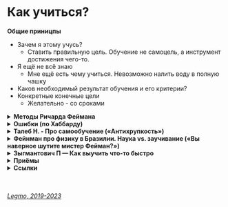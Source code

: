 <h1>Как учиться?</h1>

**Общие приницпы**
- Зачем я этому учусь?
    - Ставить правильную цель. Обучение не самоцель, а инструмент достижения чего-то. 
- Я ещё не всё знаю
    - Мне ещё есть чему учиться. Невозможно налить воду в полную чашку
- Каков необходимый результат обучения и его критерии?
- Конкретные конечные цели
    - Желательно - со сроками


[//]: # (Методы Ричарда Феймана)
<details><summary><b>Методы Ричарда Феймана</b></summary><p>

---

**1. Объяснить ребенку**

Взять лист бумаги и объяснить в письменной форме все, что вы пытаетесь выучить, как если бы вы разговаривали с не особо одаренным 8-летним ребенком.

"Когда вы пишете идею от начала до конца на простом языке, понятном ребенку (совет: используйте только самые распространенные слова), вы заставляете себя понимать концепцию на более глубоком уровне и упрощаете отношения и связи между идеями. Если Вы боретесь, у вас есть четкое понимание того, где у вас есть некоторые пробелы. Это напряжение хорошо, оно предвещает возможность учиться "

"Если ты не можешь объяснить что-то пятикласнику - ты не до конца понимаешь предмет"

**2. Возвращаться к сложному и непонятному**

Каждый раз, когда что-то становится сложным или неясным - это признак того, что вам нужно снова изучить данный раздел. И снова выписать "для ребёнка".

**3. Пересматривать и упрощать**

На этом этапе у вас должны быть исчерпывающие заметки, которые передают все, что вы пытаетесь выучить, на своем урезанном языке. Все, что осталось сделать, это просмотреть и закрепить эти знания. 

Прочитайте их вслух. Если объяснение недостаточно простое или звучит запутанно - это хороший признак того, что ваше понимание данной области ещё требует работы.

**Ссылки:**
- [A Nobel Prize Winner's 3-Step Plan to Mastering Any Subject (en)](https://www.inc.com/jessica-stillman/a-nobel-prize-winners-3-step-plan-to-master-any-subject.html)

<br></p>
</details>

[//]: # (Ошибки по Хаббарду)
<details><summary><b>Ошибки (по Хаббарду)</b></summary><p>  

---

**1. Отсутствие массы**

Избегать ситуации: читаю абстрактное описание, не обладая реальным опытом применения. Например - читаю подробное описание панели управления самолётом, не разу не видив её в глаза и не поработав с ней руками.

**2. Слишком крутой градиент** 

Избегать "перескакивания через ступени". Ещё не до конца освоил/понял прошлое, а уже перешёл к следующему. Уметь понимать - какой шаг был пропущен, и вернуться к нему

**3. Непонятое слово**

Слово, которое вообще не понял, или думал что понял, но это не так. Встретил на странице непонятное слово - сразу остановись, и разберись, что оно значит. Только потом читай дальше. 

Предполагается, что "непонятое слово" - причина того ситуации "прочёл страницу и не могу вспомнить о чём она". Или "засыпания над учебником".

**Ссылки**
- [YouTube - Как научиться учиться (Хаббард)](https://www.youtube.com/watch?v=_nh9ZMbwx34)

<br></p>
</details>

[//]: # (Талеб Н. - Про самообучение. «Антихрупкость»)
<details><summary><b>Талеб Н. - Про самообучение («Антихрупкость»)</b></summary><p>  

---
Талеб Н. «Антихрупкость»

Я – чистой воды самоучка, несмотря на все мои ученые звания.

Моего отца в Ливане знали как «Умного Ученика Ученика Умного» – это игра слов: по-арабски «умный ученик» (или ученый) – талеб нагиб, а моего отца звали Нагиб Талеб. Под таким заголовком вышла когда-то статья о том, что отец получил высший балл на выпускных экзаменах в ливанской школе. Он был лучшим выпускником страны, так что в 2002 году, когда отец скончался, главная газета Ливана поместила на первой полосе статью с той самой игрой слов: «Умного Ученика Ученика Умного больше нет». При этом отец в юные годы натерпелся всякого, потому что посещал элитную иезуитскую школу. Миссия иезуитов – поставлять государству высших чиновников, поэтому учеников отсеивали в конце каждого школьного года. Иезуиты преуспели в своих начинаниях: вдобавок к лучшим оценкам по системе французского бакалавриата в мире (невзирая на войну) их школа лидировала и по числу исключенных учеников. Кроме того, иезуиты лишали школьников свободного времени, так что многие из них уходили из школы сами. Вы легко догадаетесь, что отец – лучший выпускник страны – излечил меня от желания учиться в школе. Сам он не переоценивал школьное образование и потому не отдал меня иезуитам – не хотел, чтобы я испытал то же, что и он. В любом случае я должен был реализовать себя где-то еще.

Наблюдая за отцом, я сделал вывод, что у лучших выпускников и «умных учеников» есть большой недостаток: умный ученик способен понять далеко не все. В комплекте с этим званием идет и некая слепота. Эта мысль изводила меня, пока я не стал работать трейдером. В основном моя работа сводилась к тому, что я сидел и ждал, когда что-нибудь произойдет, – примерно как завсегдатаи баров или мафиози «на подхвате». Я понял тогда, что именно отличает тех, кто может нормально общаться с другими людьми, подолгу ничего не делая и наслаждаясь неопределенностью. Трейдером может работать человек, который способен быть на подхвате, а прилежные ученики не умеют быть на подхвате: им нужно четко определить задачу.

Когда мне было десять лет, я осознал, что хорошие оценки ценятся скорее в школе, чем вне школы, потому что чреваты побочными эффектами. С ними связана своего рода интеллектуальная жертва. Отец и сам намекал мне на «проблему хороших оценок»: человек из его класса, учившийся хуже всех (по иронии судьбы это был отец моего сокурсника из Уортона) стал торговцем и преуспел больше, чем все остальные ученики (у него была огромная яхта с его инициалами на борту); другой соученик отца сорвал куш, покупая лес в Африке, удалился от дел, когда ему не было и сорока, сделался историком-любителем (специалистом по истории Средиземноморья) и политиком. В каком-то смысле отец не ценил свое образование, в отличие от культуры и денег, – и подталкивал меня в этом направлении (сначала я занялся культурой). Его очаровывали бизнесмены и эрудиты, статус которых не зависел от их дипломов.

Я хотел добиться успеха на фондовом рынке. Поэтому я старался стать тем, чем должен быть умный антиученик: самоучкой – или человеком знания в сравнении со школьниками, которых на ливанском диалекте зовут «поглотителями», потому что они «поглощают школьную программу» и знают только то, что написано в учебниках. Я понимал: крут вовсе не диплом, свидетельствующий о прохождении официальной программы бакалавриата, которую так или иначе знал каждый, несмотря на большое расхождение в оценках; круто то, что лежит за пределами этой программы.

В структурированной среде одни могут быть успешнее других, и школы практикуют предвзятый подход и отдают предпочтение тем, кто показывает лучшие результаты именно в такой среде, причем, как это бывает при конкуренции, за счет успехов вне этой среды. Хотя тогда я не тренировался в спортзале, мои представления о знаниях были следующими. Люди, которые качают мышцы при помощи современных дорогих тренажеров, поднимают очень большие тяжести, ставят рекорды и развивают эффектно выглядящие мускулы, но не могут поднять камень, – их побьют в первой же уличной драке те, кто тренировался в менее оранжерейных условиях. Сила таких людей зависит от контекста и исчезает за пределами лудических – тщательно структурированных – построений. На самом деле их сила, как это бывает у сверхспециализированных атлетов, – это скорее уродство. Я полагал, что то же самое можно сказать о человеке, которого считают успешным, потому что он пытается получить хорошие оценки по ограниченному числу предметов, а не просто следовать за своим любопытством. Заговорите с ним о том, чего он не учил; он придет в смятение, потеряет уверенность в себе и в конце концов замолчит. (Корпоративных управленцев отбирают с учетом способности сидеть на унылых собраниях, а этих людей отбирают за то, что они способны сосредоточиться на скучном материале.) Я спорил со многими экономистами, утверждавшими, что они изучают риск и вероятность: как только ты выводишь их за пределы узкого круга понятий, оставаясь при этом внутри теории вероятностей, они приходят в уныние, точно как спортзальная крыса перед гангстером-убийцей.

Впрочем, я не был совсем уж самоучкой, так как дипломы у меня есть; скорее, я был самоучкой по стратегии штанги, потому что в школе учил ровно столько, сколько нужно было для экзаменов. Иногда я учил чуть больше – и очень редко попадал в беду, когда учил меньше. Зато я жадно читал, причем что попало: сначала меня интересовали гуманитарные науки, позднее – математика и наука, сейчас – история. Все это – за пределами школьной программы, так сказать, вдали от спортзалов и тренажеров. Я выяснил, что книги, которые выбираю я сам, всегда читаются интереснее и запоминаются лучше – ведь я отбирал их, ориентируясь на свое любопытство. Еще у меня было преимущество – позднее его стали считать болезнью и нарекли синдромом дефицита внимания и гиперактивности (СДВГ): я познавал мир, используя в качестве источника энергии свои естественные импульсы. Наибольшую отдачу приносило мне то, что давалось без всякого труда. Как только книга или тема прискучивали, я тут же переходил к другой книге и другой теме вместо того, чтобы перестать читать вовсе, – когда вы ограничены требованиями школы и вам становится скучно, вы скорее откажетесь от книг и станете бездельничать, а то и удерете с уроков, потому что вам от них ни жарко ни холодно. Хитрость в том, что скука ассоциируется с конкретной книгой, а не с чтением как таковым. Так я поглощал страницу за страницей. Говоря метафорами, я находил золото, не прикладывая к тому никаких усилий, рационально, но бесцельно изучая библиотеку методом проб и ошибок. Речь идет об опциональности: ни на чем нельзя зацикливаться, следует отклоняться от курса, когда это необходимо, и сохранять свободу и гибкость. Пробы и ошибки – это и есть свобода.

(Признаюсь, я и сейчас пользуюсь этим методом. Избегать скуки – это единственный приемлемый для меня образ действия. Иначе жизнь теряет всякий смысл.)

Библиотека родителей была самой большой в Бейруте, так что передо мной открывались широчайшие возможности. Разница между тем, что стояло на ее полках, и тем, что требовали изучать в школе, была огромна; так я осознал, что школа – это заговор, цель которого – лишить нас возможности стать эрудитами. Для этого нам навязывают книги крохотного числа авторов. Когда мне было 13 лет, я стал вести журнал, где отмечал потраченные на чтение часы – от 30 до 60 в неделю; именно столько времени я отдавал книгам долгое время. Я читал Достоевского, Тургенева, Чехова, епископа Боссюэ, Стендаля, Данте, Пруста, Борхеса, Кальвино, Селина, Шульца, Цвейга (не понравилось), Генри Миллера, Макса Брода, Кафку, Ионеско, сюрреалистов, Фолкнера, Мальро (и прочих искателей приключений вроде Конрада и Мелвилла; первой книгой на английском был «Моби Дик»), а также других подобных писателей, многие из которых ныне забыты, и еще Гегеля, Шопенгауэра, Ницше, Маркса, Ясперса, Гуссерля, Леви-Стросса, Левинаса, Шолема, Беньямина и иных философов, притягивавших меня потому, что их не включали в школьную программу. При этом я умудрился не прочесть ни строчки авторов, читать которых требовали в школе; до сего дня я незнаком с книгами Расина, Корнеля и других зануд. Одним летом я решил прочесть двадцать романов Золя за двадцать дней, по роману в день, и добился цели, хотя далась она мне нелегко. Войдя в подпольную антиправительственную группировку, я решил углубиться в марксизм и опосредованно узнал почти все о Гегеле, в основном благодаря Александру Кожеву.

Когда мне было 18 лет и я принял решение уехать в США, я повторил марафонское упражнение: купив несколько сотен книг на английском (таких разных авторов, как Троллоп, Бёрк, Маколей, Гиббон, а также Анаис Нин и других модных писателей de scandale[78]), я стал прогуливать уроки и читал, как раньше, по 30–60 часов в неделю.

В школе я осознал, что когда требуется написать сочинение богатым литературным языком (не уклоняясь от заданной темы) и сохранить при этом связность изложения, не важно, о чем именно ты пишешь: проверяющие обращают внимание на стиль и точность словоупотребления. Местные газеты печатали мои тексты, еще когда я был подростком, и отец дал мне полную свободу действий, поставив одно условие: «Не провались на экзаменах». Это была штанга: подстрахуйся в школе, читай в свое удовольствие – и не ожидай от школы вообще ничего. Позднее, когда меня арестовали за нападение на полицейского во время студенческого бунта, отец сделал вид, что я его напугал, и позволил мне идти своим путем. Когда мне было за двадцать и я достиг такой стадии развития, как «к-черту-деньги» (что в те времена случалось реже, чем сегодня, несмотря на войну, бушевавшую на моей родине), отец ставил себе в заслугу то, что позволил мне сделаться широко образованным самоучкой – такой тип образования отличался от ограниченных знаний, имевшихся у него и ему подобных.

Когда в Уортонской школе бизнеса я понял, что хочу стать профессионалом в области теории вероятностей и редких событий, мной всецело завладели понятия «вероятность» и «случайность». Я чуял какие-то изъяны в статистических теориях, а профессор не мог нам объяснить, в чем дело, и с ходу отвергал подобные вопросы; самым интересным было, наоборот, то, что отвергал профессор. Я осознал, что где-то тут таится обман, что вероятности очень редких событий, описываемых концепцией «шести сигм», рассчитываются неправильно, что методов для предсказания таких событий у нас нет. Но тогда я не умел объяснить то, что понимал интуитивно, и меня начали унижать люди, обожающие жонглировать сложными математическими формулами. Я видел перед собой границы теории вероятностей, видел ясно и четко, но не мог найти слов, чтобы их объяснить. Поэтому я пошел в книжный магазин и заказал (Интернета тогда не было) почти все книги, в названиях которых имелись слова «вероятность» или «стохастический». Два года подряд я не читал ни учебников, ни газет, ни художественной литературы – ничего, кроме книг по теории вероятностей. Я читал их в постели, переходя к следующему тому, когда мне становилось скучно или я не схватывал чего-то на лету. Я продолжал заказывать книги, потому что всем сердцем хотел углубиться в проблему малых вероятностей. Я постигал материал легко. Это была лучшая моя инвестиция – в итоге я изучил то, в чем теперь разбираюсь лучше всего. Пять лет спустя я занялся вероятностями вплотную и теперь профессионально изучаю различные аспекты маловероятных событий. Если бы я изучал предмет так, как его преподавали в Уортоне, у меня были бы промыты мозги – и я считал бы, что с неопределенностью мы сталкиваемся в казино, не более. Есть такая штука, как математика не для дураков: поставь проблему, и лишь потом выясни, какие формулы ее описывают (точно так же надо учить языки). Это гораздо лучше, чем изучать теоремы и искусственные примеры в вакууме, а потом менять реальность, чтобы она стала похожей на примеры из учебника.

 1980-х годах я обедал со знаменитым биржевым спекулянтом, очень успешным человеком. Он пробормотал между делом фразу, которая попала в яблочко: «Большую часть того, что знают другие люди, и знать не стоит».

До сих пор я уверен в том, что сокровища – те, что необходимы профессионалу, – можно отыскать лишь в книгах, которые не изучают в школе и университете, более того, в книгах, которые там даже не упоминают. Главное при выборе книг – держать нос по ветру собственного любопытства: то, что я учил в школе, я забыл; то, что я читал по своей воле, я помню до сих пор.
 
 PS: вообще в книге «Антихрупкость» много полезного про обучение, знания и разницу между тем что "вроде бы надо знать" и "действительно надо знать"
 
<br></p>
</details>

[//]: # (Фейнман про физику в Бразилии. Наука vs. заучивание)
<details><summary><b>Фейнман про физику в Бразилии. Наука vs. заучивание («Вы наверное шутите мистер Фейман?»)</b></summary><p> 

Я обнаружил кое-что еще, - продолжал я. - Hаугад листая страницы и останавливаясь в любом произвольно выбранном месте, я могу показать вам, почему это не наука, а заучивание во всех случаях, без исключения. Я рискну прямо сейчас, в этой аудитории перелистать страницы, остановиться в произвольном месте, прочитать и показать вам.

Так я и сделал. Тррррр-ап - мой палец остановился на какой-то странице, и я начал читать: "Триболюминесценция. Триболюминесценция - это излучение света раздробленными кристаллами...".

Я сказал: "Вот, пожалуйста. Есть здесь наука? Hет! Здесь есть только толкование одного слова при помощи других слов. Здесь ни слова не сказано о природе: какие кристаллы испускают свет, если их раздробить? Почему они испускают свет? Вы можете представить, чтобы хоть один студент пошел домой и попробовал это проверить? Они не могут. Hо если бы вместо этого вы написали: "Если взять кусок сахара и в темноте расколоть его щипцами, вы увидите голубоватую вспышку. То же самое происходит и с некоторыми другими кристаллами. Hикто не знает, почему. Это явление называется триболюминесценцией. Тогда кто-нибудь проделал бы это дома, и это было бы изучением природы". Я использовал для доказательства этот пример, но мог взять и любой другой, - вся книга была такая.

<br></p>
</details>

[//]: # (Зыгмантович П — Как выучить что-то быстро)
<details><summary><b>Зыгмантович П — Как выучить что-то быстро</b></summary><p>  

- Зыгмантович П — Как ВЫУЧИТЬ что угодно БЫСТРЕЕ всего (мой лайфхак) https://youtu.be/20rYpUS1kdY
- Зыгмантович П — Нейробиологи нашли путь к быстрому обучению (в 20 раз быстрее!) https://youtu.be/8dp4mYS1OrU

Как выучить что-то быстро
- этот метод НЕ подходит для моторных навыков - танцы, игра на гитаре и т.д.
- осваивать материал под задачу
- задача «Научи другого» — записать видео, подготовить лекцию на эту тему. Т.е. переработать материал - своей лексикой, примерами и т.д. 

Алгоритм
- знакомство с материалом
- подумать как это можно применить
- готовлю конспект лекции - нарисовать иллюстрацию, создать схему понятий, записать обучающее видео или аудио, составить тестовые вопросы, найти метафоры и сравнения (можно под аудитории разных возрастов)... Т.е думать как преподнести эту информацию, и немного над этим поработать

Про важность перерывов в обучении 
- Во время перерыва в обучении — нейроны мозга работают в 20 раз быстрее
- 10-15 мин работы, 10 сек перерыв
- В перерыв ничего не делать! Медитировать. Не смотреть в телефон, не слушать лекции...

<br></p>
</details>


[//]: # (Приёмы)
<details><summary><b>Приёмы</b></summary><p>  

---

  - дочитав статью пересказать её своими словами. Можно вслух. В идеале - записать, так чтоб понял восьмилетний ребёнок
  - стараться делать *краткий* конспект - как шпарглака для публичного выступления. Как можно короче, только важные тезисы. Чтоб можно было охватить одним взглядом.
  - на первом этапе - просто постараться набрать как можно больше разной информации, чтоб сложить "общее поле понимания". Прочитать несколько вводных книг, статей... Нормально, что многое будет непонятно. Вначале - просто набираем общий объём. Потом структурируем его, начинаем устанавливать связи, формулировать определения... Перечитываем и создаём в голове структуру предмета.
  - использовать разные источники - книги разных авторов, разные веинары и т.д.
  - выстраивать кругозор вокруг проекта. Если учите английскую грамматику, читайте комиксы, слушайте подкасты об истории языка, сходите на лекцию по лингвистике. 
  - оганизовать рабочее место - например, хорошо чтоб вокруг были "зацепки" мотивирующие на обучение (фотографии, цитаты и т.д.)
  - эксеприментировать с разыми сметодами записи информции - таблицы, наброски-скетчи, беспорядочные пометки с картинками, упорядоченные структуру (типа Wiki)...
  - ставить минимальные цели, без глобализма
  - если пропускаете — не бросайте
  - планируйте окончание и награду. Всегда обозначайте, когда именно — до минуты — вы закончите. Награда должна приносить простое удовольствие. Нельзя награждать себя чем-то полезным и ответственным: я час учил английский, а теперь награжу себя интервальной пробежкой — сорветесь через пару дней. Отдых должен расслаблять.
  - Сообщетсво. Хорошо, если есть другие люди, сообщество единомышленников - чат, форму, встречи...
  - Баланс когнитивной нагрузки. С одной стороны, должно быть достаточно тяжело, чтобы не застрять на одном уровне. С другой — перегрузка снижает мотивацию и может сорвать весь процесс. Найдите свой баланс, подходящий вашему расписанию и среде обучения.
  - Документируйте процесс обучения - тогда проще сравнивать текущий уровень с прошлым
  - Составляйте план обучения
  
**Советы от Дмитрия Кузюбердина (IT=Kamasutra)**
- Учиться сложно. 
  - Ничего не получится, если тебе это не нравится
  - Марафон
  - Нужна стабильность и дисциплина
- Учиться не менее 30 часов в неделю.
  - Это время надо фиксировать.
  - При таком подходе через 2,5-3 года ты сможешь трудоустроиться (2500 - 3000 часов, при обучении js-frontend разработчкиа «с нуля»)
  - Это при начальных данных
    - уверенный пользователь ПК — знает что такое операционная система, сервис, двухфакторная авторизация, пользуется соц. сетями
    - есть базовый английский, на уровне твёрдой школьной тройки
  - Следить за состоянием организма. Сильно устал — сделай перерыв
- Хвалить за каждую проделанную работу
  - Буквально! Хвалить себя за каждый сделанный малый шаг
- Фиксировать время, потраченное на обучение — количество часов
  - помогает от прокрастинации
  - помогает понять где я нахожусь и как быстро двигаюсь
  - помогает отследить торможения и т.д.
  - погрешность не страшна — лучше записать не очень точно, чем никак
  - Стараться учиться равномерно. Не пытаться «нагнать». Если неделю занимался мало — фиксирую, анализирую это, и следующую пытаюсь заниматься нормально. Но не нагонять — выгорание и т.д.
- Метод помидора
  - 15-30 минут концентрируемся на задаче. Ни на что больше не отвлекаемся.
  - Это так же облегчает подсчёт времени — сколько «помидоров» я за сегодня сделал
- Обязательно чередовать активности
  - полчаса смотрю видео и конспектирую
  - полчаса пишу код
  - Если в коде стопор, не получается — ни в коем случае не тратить на него ещё полчаса! Переключиться на другой тип активности.
  - Если проблема тормозит — переключайся.
  - В крайнем случае, если не хочешь/не можешь переключиться с этой задачи — найти другую формулировку задачи в другом источнике. Или создать пустой проект и решить её изолированно в упрощенном варианте «с нуля»... 
- Прогресс идёт медленно — это нормально.
  - Это суть современного программирования
  - Программист — не количество строк. Это способность решать проблемы
  - Принять этот факт, радоваться ему
- Учись гуглить
  - Почитай статьи «как правильно гуглить»
  - Не можешь всё запомнить и постоянно лезешь в Гугл — это нормально
  - гугли на английском
- Отдыхай
  - нужно расставлять приоритеты, анализировать, рефлексировать - почему нужен отдых
  - Если в жизни такой период — подкорректируй нагрузку
- Остановки запрещены
  - Всегда надо двигаться
  - Но темп можно корректировать
  - На худой конец - каждый день повторяй свои конспекты
- Все определения проговаривай вслух, как можно чаще
  - Чистая функция это...
  - React-компонент это...
- Оставлять задачи на потом, но потом обязательно возвращаться
  - фиксировать не понятные проблемы, чтоб потом к ним вернуться
  - следить, чтоб такие «отложенные задачи» не копились — потеряешь фундамент
  - вернулся, снова не понял — отложил
- Помогай другим
  - Стал ли ты лучше, чем я был месяц назад? Смог бы я ему помочь?
  - И это очень поможет тебе самому
- Разговаривай о программировании - ищи круг общения

- Видео от Дмитрия
  - [14 советов новичкам в программировании](https://youtu.be/iVoy58oe2XQ)
  - [Как стать программистом за 1 год с нуля даже домохозяйке](https://youtu.be/S7xq9x8i47k)
  - [Как стать программистом за 1 месяц? Никак?](https://youtu.be/__B3kJ8YhSw)
  - [Не спешите ПЛАТНО переучиваться на программиста](https://youtu.be/IY1m5fOlC-E)
  - [Как стать программистом! 3 бесплатных крутых шага! (JavaScript, Front-end)](https://youtu.be/hFOZYaVHD6A)
    
    <br></p>
</details>

[//]: # (Ссылки)
<details><summary><b>Ссылки</b></summary><p>  

- [Левенчук А.И. — Образование для образованных](https://habr.com/ru/articles/520232/)
- [Процесс изучения](https://rakh.im/learning/)
- [A Nobel Prize Winner's 3-Step Plan to Mastering Any Subject (en)](https://www.inc.com/jessica-stillman/a-nobel-prize-winners-3-step-plan-to-master-any-subject.html)
- [YouTue. Мокевнин - Как эффективно обучаться программированию](https://www.youtube.com/watch?v=AgR-vFn094Y)
- [Как правильно заниматься самообразованием](https://knife.media/club/self-directed-learning/)
- [Самообразование: с чего начать и как не бросить](https://knife.media/self-education/)
- [Мокевнин К - Как эффективно читать профессиональную литературу ](https://ru.hexlet.io/blog/posts/how-to-read-books)
- [Мокевнин К - Ловушки обучения](https://ru.hexlet.io/blog/posts/traps-learning)
- [Чем отличается junior от middle? а Senior?](https://toster.ru/q/124171)
- [Шкала уровней компетентности, краткий обзор](https://olegmatveev.livejournal.com/929544.html)
- [YouTube - Как научиться учиться (Хаббард)](https://www.youtube.com/watch?v=_nh9ZMbwx34)
- [Про миллиардеров, родившихся в нищих семьях](https://finparty.ru/opinions/66496/)
- [Про метакомпетенции и способность менять сферу деятельности](https://knife.media/skills-for-the-future/)
- [YouTue. Курпатов - "Усилие воли" и полезные привычки: можно ли перехитрить свой мозг?](https://youtu.be/6u1f9lwLFKU)
- [Coursera.org - Научитесь учиться. Бесплатный курс (en)](https://www.coursera.org/learn/learning-how-to-learn)
- [Tim Urban - Почему прокрастинаторы прокрастинируют (откладывают дела «на потом») и как побороть прокрастинацию](https://habr.com/ru/post/298192/)
- [Tim Urban - Часть 1. Почему прокрастинаторы прокрастинируют (откладывают дела «на потом») и как побороть прокрастинацию](https://habr.com/ru/post/298192/)
- [Tim Urban - Часть 2. Матрица прокрастинации (откладывания дел «на потом»)](https://habr.com/ru/post/303140/)
- [Knife — Что такое «четвертая промышленная революция» и как она повлияет на нашу работу](https://knife.media/the-fourth-industrial-revolution/)
- [YouTube. Шульман Е — Как выбрать эксперта](https://youtu.be/tzcbUuz5vy0?t=1221)
- [YouTube - Что такое soft-skills по-русски](https://youtu.be/SGdMCRSMtOk?si=SfaKd4scwMhGnFRp)
- [YouTube. Зыгмантович П — Как ВЫУЧИТЬ что угодно БЫСТРЕЕ всего (мой лайфхак) ](https://youtu.be/20rYpUS1kdY) 
- [YouTube. Зыгмантович П — Нейробиологи нашли путь к быстрому обучению (в 20 раз быстрее!)](https://youtu.be/8dp4mYS1OrU) 

<br></p>
</details>

<br> 
<br> 

*[Legmo, 2019-2023](https://github.com/Legmo/notes/)*